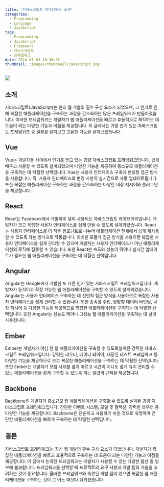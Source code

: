 ```yaml
---
title: '자바스크립트 프레임워크 소개'
categories:
  - Programming
  - Language
  - JavaScript
tags:
  - Programming
  - JavaScript
  - Framework
  - 자바스크립트
  - 프레임워크
date: 2024-01-03 10:36:32
thumbnail: /images/thumbnail/javascript.png
---
```


![](/images/thumbnail/javascript.png)

## 소개

자바스크립트(JavaScript)는 현대 웹 개발의 필수 구성 요소가 되었으며, 그 인기로 인해 복잡한 애플리케이션을 구축하는 과정을 간소화하는 많은 프레임워크가 만들어졌습니다. 이러한 프레임워크는 개발자가 웹 애플리케이션을 빠르고 효율적으로 제작하는 데 도움이 되는 다양한 기능과 이점을 제공합니다. 이 글에서는 가장 인기 있는 자바스크립트 프레임워크 중 일부를 살펴보고 고유한 기능을 살펴보겠습니다.

## Vue

Vue는 개발자들 사이에서 인기를 얻고 있는 경량 자바스크립트 프레임워크입니다. 쉽게 배우고 사용할 수 있도록 설계되었으며 다양한 기능을 제공하여 중소규모 애플리케이션을 구축하는 데 탁월한 선택입니다. Vue는 사용자 인터페이스 구축에 반응형 접근 방식을 사용합니다. 즉, 사용자 인터페이스의 변경 사항이 실시간으로 자동 업데이트됩니다. 또한 복잡한 애플리케이션 구축하는 과정을 간소화하는 다양한 내장 지시어와 플러그인을 제공합니다.

## React

React는 Facebook에서 개발하여 널리 사용되는 자바스크립트 라이브러리입니다. 개발자가 크고 복잡한 사용자 인터페이스를 쉽게 만들 수 있도록 설계되었습니다. React는 사용자 인터페이스를 더 작은 컴포넌트로 나누어 애플리케이션 전체에서 쉽게 재사용할 수 있도록 하는 방식으로 작동합니다. 이러한 모듈식 접근 방식을 사용하면 복잡한 사용자 인터페이스를 쉽게 관리할 수 있으며 개발자는 사용자 인터페이스가 아닌 애플리케이션의 로직에 집중할 수 있습니다. 또한 React는 속도와 성능이 뛰어나 실시간 업데이트가 필요한 웹 애플리케이션을 구축하는 데 탁월한 선택입니다.

## Angular

Angular는 Google에서 개발한 또 다른 인기 있는 자바스크립트 프레임워크입니다. 개발자가 동적이고 확장 가능한 웹 애플리케이션을 구축할 수 있도록 설계되었습니다. Angular는 사용자 인터페이스 구축하는 데 선언적 접근 방식을 사용하므로 복잡한 사용자 인터페이스를 쉽게 관리할 수 있습니다. 또한 종속성 주입, 양방향 데이터 바인딩, 내장 지시어 등 다양한 기능을 제공하므로 복잡한 애플리케이션을 구축하는 데 탁월한 선택입니다. 또한 Angular는 성능도 뛰어나 고성능 웹 애플리케이션을 구축하는 데 널리 사용됩니다.

## Ember

Ember는 개발자가 야심 찬 웹 애플리케이션을 구축할 수 있도록설계된 강력한 자바스크립트 프레임워크입니다. 강력한 라우터, 데이터 레이어, 내장된 테스트 프레임워크 등 다양한 기능을 제공하므로 크고 복잡한 애플리케이션을 구축하는 데 탁월한 선택입니다. 또한 Ember는 개발자가 모범 사례를 쉽게 따르고 시간이 지나도 쉽게 유지 관리할 수 있는 애플리케이션을 쉽게 구축할 수 있도록 하는 일련의 규칙을 제공합니다.

## Backbone

Backbone은 개발자가 중소규모 웹 애플리케이션을 구축할 수 있도록 설계된 경량 자바스크립트 프레임워크입니다. 간단한 이벤트 시스템, 모델 및 컬렉션, 강력한 라우터 등 다양한 기능을 제공합니다. Backbone은 단순하고 사용하기 쉬운 것으로 유명하여 간단한 애플리케이션을 빠르게 구축하는 데 탁월한 선택입니다.

## 결론

자바스크립트 프레임워크는 최신 웹 개발의 필수 구성 요소가 되었습니다. 개발자가 복잡한 애플리케이션을 빠르고 효율적으로 구축하는 데 도움이 되는 다양한 기능과 이점을 제공합니다. 이 글에서 논의한 프레임워크는 개발자가 사용할 수 있는 다양한 옵션 중 일부에 불과합니다. 프레임워크를 선택할 때 프로젝트의 요구 사항과 개발 팀의 기술을 고려하는 것이 중요합니다. 올바른 프레임워크와 숙련된 개발 팀이 있으면 복잡한 웹 애플리케이션을 구축하는 것이 그 어느 때보다 쉬워졌습니다.
